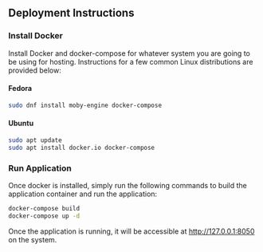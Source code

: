 ## Deployment Instructions

### Install Docker

Install Docker and docker-compose for whatever system you are going to be using for hosting. Instructions for a few common Linux distributions are provided below:

#### Fedora

```bash
sudo dnf install moby-engine docker-compose
```

#### Ubuntu

```bash
sudo apt update
sudo apt install docker.io docker-compose
```

### Run Application

Once docker is installed, simply run the following commands to build the application container and run the application:

```bash
docker-compose build
docker-compose up -d
```

Once the application is running, it will be accessible at <http://127.0.0.1:8050> on the system.

